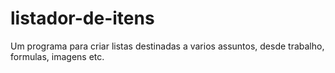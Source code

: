 # listador-de-itens
Um programa para criar listas destinadas a varios assuntos, desde trabalho, formulas, imagens etc.
